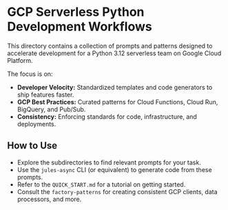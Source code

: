 # GCP Serverless Python Development Workflows

This directory contains a collection of prompts and patterns designed to accelerate development for a Python 3.12 serverless team on Google Cloud Platform.

The focus is on:
- **Developer Velocity:** Standardized templates and code generators to ship features faster.
- **GCP Best Practices:** Curated patterns for Cloud Functions, Cloud Run, BigQuery, and Pub/Sub.
- **Consistency:** Enforcing standards for code, infrastructure, and deployments.

## How to Use
- Explore the subdirectories to find relevant prompts for your task.
- Use the `jules-async` CLI (or equivalent) to generate code from these prompts.
- Refer to the `QUICK_START.md` for a tutorial on getting started.
- Consult the `factory-patterns` for creating consistent GCP clients, data processors, and more.